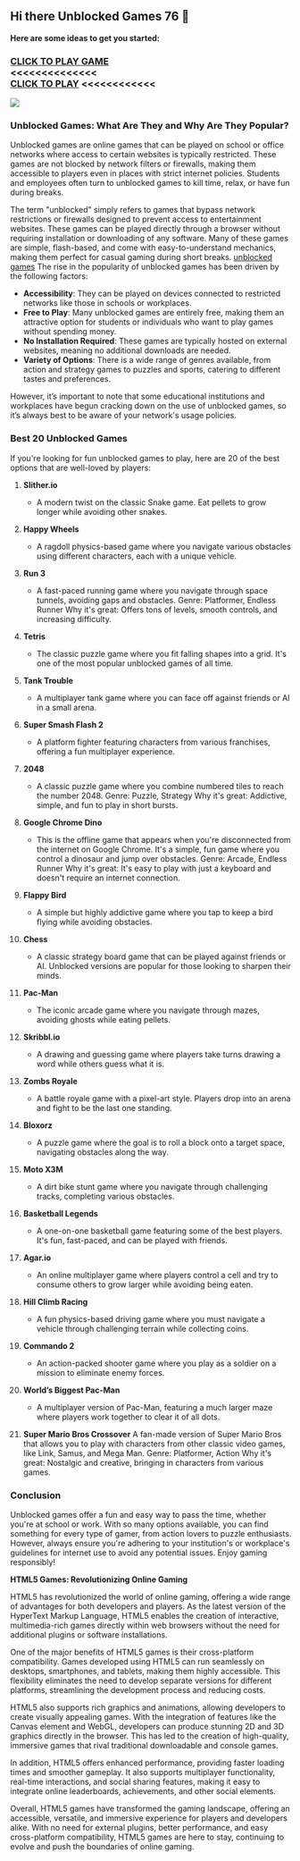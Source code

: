 ## Hi there Unblocked Games 76 👋


**Here are some ideas to get you started:**

<h3>
<a href="https://lesson-1.guru"> CLICK TO PLAY GAME</a> </br>  <<<<<<<<<<<<<<
</br>
<a href="https://1lesson.guru">CLICK TO PLAY</a> <<<<<<<<<<<<
   
</h3>

<a href="https://1lesson.guru"><img src="https://clearcache.store/games.png"></a>

### **Unblocked Games: What Are They and Why Are They Popular?**

Unblocked games are online games that can be played on school or office networks where access to certain websites is typically restricted. These games are not blocked by network filters or firewalls, making them accessible to players even in places with strict internet policies. Students and employees often turn to unblocked games to kill time, relax, or have fun during breaks.

The term "unblocked" simply refers to games that bypass network restrictions or firewalls designed to prevent access to entertainment websites. These games can be played directly through a browser without requiring installation or downloading of any software. Many of these games are simple, flash-based, and come with easy-to-understand mechanics, making them perfect for casual gaming during short breaks.
<a href="https://github.com/Unblocked-Games-76-Fun">unblocked games</a>
The rise in the popularity of unblocked games has been driven by the following factors:
- **Accessibility**: They can be played on devices connected to restricted networks like those in schools or workplaces.
- **Free to Play**: Many unblocked games are entirely free, making them an attractive option for students or individuals who want to play games without spending money.
- **No Installation Required**: These games are typically hosted on external websites, meaning no additional downloads are needed.
- **Variety of Options**: There is a wide range of genres available, from action and strategy games to puzzles and sports, catering to different tastes and preferences.

However, it’s important to note that some educational institutions and workplaces have begun cracking down on the use of unblocked games, so it’s always best to be aware of your network's usage policies.

### **Best 20 Unblocked Games**

If you're looking for fun unblocked games to play, here are 20 of the best options that are well-loved by players:

1. **Slither.io**
   - A modern twist on the classic Snake game. Eat pellets to grow longer while avoiding other snakes.
  
2. **Happy Wheels**
   - A ragdoll physics-based game where you navigate various obstacles using different characters, each with a unique vehicle.

3. **Run 3**
   - A fast-paced running game where you navigate through space tunnels, avoiding gaps and obstacles.
Genre: Platformer, Endless Runner
Why it's great: Offers tons of levels, smooth controls, and increasing difficulty.

4. **Tetris**
   - The classic puzzle game where you fit falling shapes into a grid. It's one of the most popular unblocked games of all time.

5. **Tank Trouble**
   - A multiplayer tank game where you can face off against friends or AI in a small arena.

6. **Super Smash Flash 2**
   - A platform fighter featuring characters from various franchises, offering a fun multiplayer experience.

7. **2048**
   - A classic puzzle game where you combine numbered tiles to reach the number 2048.
Genre: Puzzle, Strategy
Why it's great: Addictive, simple, and fun to play in short bursts.

8. **Google Chrome Dino**
   - This is the offline game that appears when you're disconnected from the internet on Google Chrome. It's a simple, fun game where you control a dinosaur and jump over obstacles.
Genre: Arcade, Endless Runner
Why it's great: It's easy to play with just a keyboard and doesn't require an internet connection.

9. **Flappy Bird**
   - A simple but highly addictive game where you tap to keep a bird flying while avoiding obstacles.

10. **Chess**
    - A classic strategy board game that can be played against friends or AI. Unblocked versions are popular for those looking to sharpen their minds.

11. **Pac-Man**
    - The iconic arcade game where you navigate through mazes, avoiding ghosts while eating pellets.

12. **Skribbl.io**
    - A drawing and guessing game where players take turns drawing a word while others guess what it is.

13. **Zombs Royale**
    - A battle royale game with a pixel-art style. Players drop into an arena and fight to be the last one standing.

14. **Bloxorz**
    - A puzzle game where the goal is to roll a block onto a target space, navigating obstacles along the way.

15. **Moto X3M**
    - A dirt bike stunt game where you navigate through challenging tracks, completing various obstacles.

16. **Basketball Legends**
    - A one-on-one basketball game featuring some of the best players. It's fun, fast-paced, and can be played with friends.

17. **Agar.io**
    - An online multiplayer game where players control a cell and try to consume others to grow larger while avoiding being eaten.

18. **Hill Climb Racing**
    - A fun physics-based driving game where you must navigate a vehicle through challenging terrain while collecting coins.

19. **Commando 2**
    - An action-packed shooter game where you play as a soldier on a mission to eliminate enemy forces.

20. **World’s Biggest Pac-Man**
    - A multiplayer version of Pac-Man, featuring a much larger maze where players work together to clear it of all dots.
      
21. **Super Mario Bros Crossover**
A fan-made version of Super Mario Bros that allows you to play with characters from other classic video games, like Link, Samus, and Mega Man.
Genre: Platformer, Action
Why it's great: Nostalgic and creative, bringing in characters from various games.

### **Conclusion**

Unblocked games offer a fun and easy way to pass the time, whether you're at school or work. With so many options available, you can find something for every type of gamer, from action lovers to puzzle enthusiasts. However, always ensure you're adhering to your institution's or workplace's guidelines for internet use to avoid any potential issues. Enjoy gaming responsibly!

**HTML5 Games: Revolutionizing Online Gaming**

HTML5 has revolutionized the world of online gaming, offering a wide range of advantages for both developers and players. As the latest version of the HyperText Markup Language, HTML5 enables the creation of interactive, multimedia-rich games directly within web browsers without the need for additional plugins or software installations.

One of the major benefits of HTML5 games is their cross-platform compatibility. Games developed using HTML5 can run seamlessly on desktops, smartphones, and tablets, making them highly accessible. This flexibility eliminates the need to develop separate versions for different platforms, streamlining the development process and reducing costs.

HTML5 also supports rich graphics and animations, allowing developers to create visually appealing games. With the integration of features like the Canvas element and WebGL, developers can produce stunning 2D and 3D graphics directly in the browser. This has led to the creation of high-quality, immersive games that rival traditional downloadable and console games.

In addition, HTML5 offers enhanced performance, providing faster loading times and smoother gameplay. It also supports multiplayer functionality, real-time interactions, and social sharing features, making it easy to integrate online leaderboards, achievements, and other social elements.

Overall, HTML5 games have transformed the gaming landscape, offering an accessible, versatile, and immersive experience for players and developers alike. With no need for external plugins, better performance, and easy cross-platform compatibility, HTML5 games are here to stay, continuing to evolve and push the boundaries of online gaming.

